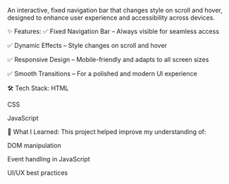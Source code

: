 An interactive, fixed navigation bar that changes style on scroll and hover, designed to enhance user experience and accessibility across devices.

✨ Features:
✅ Fixed Navigation Bar – Always visible for seamless access

✅ Dynamic Effects – Style changes on scroll and hover

✅ Responsive Design – Mobile-friendly and adapts to all screen sizes

✅ Smooth Transitions – For a polished and modern UI experience

🛠 Tech Stack:
HTML

CSS

JavaScript

🎯 What I Learned:
This project helped improve my understanding of:

DOM manipulation

Event handling in JavaScript

UI/UX best practices
